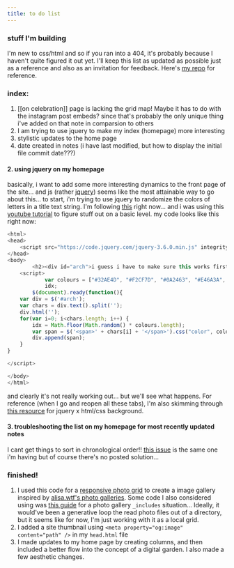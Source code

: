 ```yaml
---
title: to do list
---
```

### stuff I'm building
I'm new to css/html and so if you ran into a 404, it's probably because I haven't quite figured it out yet.
I'll keep this list as updated as possible just as a reference and also as an invitation for feedback.
Here's [my repo](https://github.com/geminiworms/geminiworms.github.io) for reference.

### index:
1. [[on celebration]] page is lacking the grid map! Maybe it has to do with the instagram post embeds? since that's probably the only unique thing i've added on that note in comparsion to others 
2. I am trying to use jquery to make my index (homepage) more interesting
3. stylistic updates to the home page
4. date created in notes (i have last modified, but how to display the initial file commit date???)

#### 2. using jquery on my homepage
basically, i want to add some more interesting dynamics to the front page of the site... and js (rather [jquery](https://releases.jquery.com/)) seems like the most attainable way to go about this... to start, i'm trying to use jquery to randomize the colors of letters in a title text string. I'm following [this](https://stackoverflow.com/questions/20228961/how-to-make-each-letter-in-text-a-different-random-color-in-javascript) right now... and i was using this [youtube tutorial](https://www.youtube.com/watch?v=EwUOsRlDTLQ) to figure stuff out on a basic level. my code looks like this right now:
```js
<html>
<head>
    <script src="https://code.jquery.com/jquery-3.6.0.min.js" integrity="sha256-/xUj+3OJU5yExlq6GSYGSHk7tPXikynS7ogEvDej/m4=" crossorigin="anonymous"></script>
</head>
<body>
        <h2><div id="arch">i guess i have to make sure this works first</div></h2>
    <script>
            var colours = ["#32AE4D", "#F2CF7D", "#0A2463", "#E46A3A", "#A30000", "#1672AB", "#FFD20A"], 
            idx;
        $(document).ready(function(){
    var div = $('#arch'); 
    var chars = div.text().split('');
    div.html('');     
    for(var i=0; i<chars.length; i++) {
        idx = Math.floor(Math.random() * colours.length);
        var span = $('<span>' + chars[i] + '</span>').css("color", colours[idx])
        div.append(span);
    }
}

</script>                                

</body>
</html>
```
and clearly it's not really working out... but we'll see what happens. For reference (when I go and reopen all these tabs), I'm also skimming through [this resource](https://www.w3schools.com/js/js_htmldom.asp) for jquery x html/css background. 

#### 3. troubleshooting the list on my homepage for most recently updated notes
I cant get things to sort in chronological order!! [this issue](https://github.com/gjtorikian/jekyll-last-modified-at/issues/70) is the same one i'm having but of course there's no posted solution...


### finished!
1. I used this code for a [responsive photo grid](https://www.w3schools.com/howto/howto_css_image_grid_responsive.asp) to create a image gallery inspired by [alisa.wtf's photo galleries](https://alisa.wtf/plants). Some code I also considered using was [this guide](https://dmnfarrell.github.io/software/jekyll-galleries) for a photo gallery `_includes` situation... Ideally, it would've been a generative loop the read photo files out of a directory, but it seems like for now, I'm just working with it as a local grid.
2. I added a site thumbnail using `<meta property="og:image" content="path" />` in my `head.html` file
3. I made updates to my home page by creating columns, and then included a better flow into the concept of a digital garden. I also made a few aesthetic changes.
